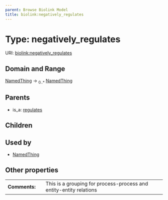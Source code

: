 ```yaml
---
parent: Browse Biolink Model
title: biolink:negatively_regulates
---
```


# Type: negatively_regulates




URI: [biolink:negatively_regulates](https://w3id.org/biolink/vocab/negatively_regulates)



## Domain and Range

[NamedThing](NamedThing.md) ->  <sub>0..*</sub> [NamedThing](NamedThing.md)

## Parents

 *  is_a: [regulates](regulates.md)

## Children


## Used by

 * [NamedThing](NamedThing.md)

## Other properties

|  |  |  |
| --- | --- | --- |
| **Comments:** | | This is a grouping for process-process and entity-entity relations |

